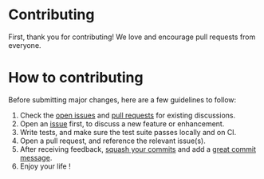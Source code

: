 # Contributing

First, thank you for contributing! We love and encourage pull requests from everyone.

# How to contributing

Before submitting major changes, here are a few guidelines to follow:

1. Check the [open issues][issues] and [pull requests][prs] for existing discussions.
2. Open an [issue][issues] first, to discuss a new feature or enhancement.
3. Write tests, and make sure the test suite passes locally and on CI.
4. Open a pull request, and reference the relevant issue(s).
5. After receiving feedback, [squash your commits][squash] and add a [great commit message][message].
6. Enjoy your life !

[issues]: https://github.com/cloudfstrife/licensed/issues
[prs]: https://github.com/cloudfstrife/licensed/pulls
[squash]: http://gitready.com/advanced/2009/02/10/squashing-commits-with-rebase.html
[message]: http://tbaggery.com/2008/04/19/a-note-about-git-commit-messages.html
